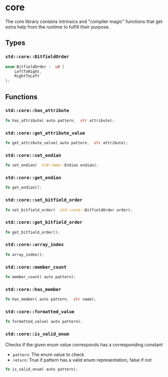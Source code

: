 # core
The core library contains intrinsics and "compiler magic" functions that
get extra help from the runtime to fulfill their purpose.


## Types

### `std::core::BitfieldOrder`

```rust
enum BitfieldOrder :  u8 {
    LeftToRight,
    RightToLeft
};
```


## Functions

### `std::core::has_attribute`


```rust
fn has_attribute( auto pattern,  str attribute);
```
### `std::core::get_attribute_value`


```rust
fn get_attribute_value( auto pattern,  str attribute);
```
### `std::core::set_endian`


```rust
fn set_endian(  std::mem::Endian endian);
```
### `std::core::get_endian`


```rust
fn get_endian();
```
### `std::core::set_bitfield_order`


```rust
fn set_bitfield_order(  std::core::BitfieldOrder order);
```
### `std::core::get_bitfield_order`


```rust
fn get_bitfield_order();
```
### `std::core::array_index`


```rust
fn array_index();
```
### `std::core::member_count`


```rust
fn member_count( auto pattern);
```
### `std::core::has_member`


```rust
fn has_member( auto pattern,  str name);
```
### `std::core::formatted_value`


```rust
fn formatted_value( auto pattern);
```
### `std::core::is_valid_enum`

Checks if the given enum value corresponds has a corresponding constant
- `pattern`: The enum value to check
- `return`: True if pattern has a valid enum representation, false if not


```rust
fn is_valid_enum( auto pattern);
```
